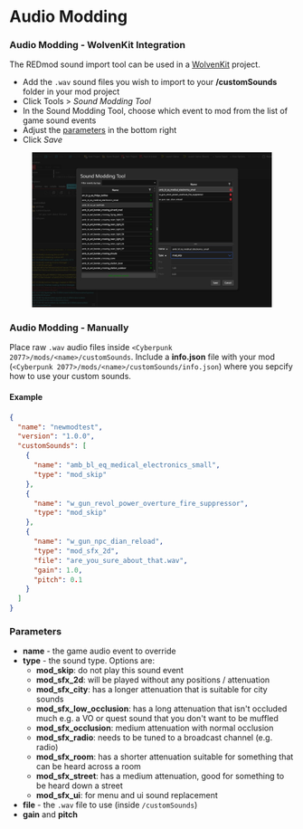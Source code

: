 # Audio Modding

### Audio Modding - WolvenKit Integration

The REDmod sound import tool can be used in a [WolvenKit](https://github.com/WolvenKit/Wolvenkit) project.

* Add the `.wav` sound files you wish to import to your **/customSounds** folder in your mod project
* Click Tools > _Sound Modding Tool_
* In the Sound Modding Tool, choose which event to mod from the list of game sound events
* Adjust the [parameters](audio-modding.md#parameters) in the bottom right
* Click _Save_

<figure><img src="../../../.gitbook/assets/WolvenKit_soundmodding.jpg" alt=""><figcaption></figcaption></figure>

### Audio Modding - Manually

Place raw `.wav` audio files inside `<Cyberpunk 2077>/mods/<name>/customSounds`. Include a **info.json** file with your mod (`<Cyberpunk 2077>/mods/<name>/customSounds/info.json`) where you sepcify how to use your custom sounds.

#### Example

```json
{
  "name": "newmodtest",
  "version": "1.0.0",
  "customSounds": [
    {
      "name": "amb_bl_eq_medical_electronics_small",
      "type": "mod_skip"
    },
    {
      "name": "w_gun_revol_power_overture_fire_suppressor",
      "type": "mod_skip"
    },
    {
      "name": "w_gun_npc_dian_reload",
      "type": "mod_sfx_2d",
      "file": "are_you_sure_about_that.wav",
      "gain": 1.0,
      "pitch": 0.1
    }
  ]
}
```

### Parameters

* **name** - the game audio event to override
* **type** - the sound type. Options are:
  * **mod\_skip**: do not play this sound event
  * **mod\_sfx\_2d**: will be played without any positions / attenuation
  * **mod\_sfx\_city**: has a longer attenuation that is suitable for city sounds
  * **mod\_sfx\_low\_occlusion**: has a long attenuation that isn't occluded much e.g. a VO or quest sound that you don't want to be muffled
  * **mod\_sfx\_occlusion**: medium attenuation with normal occlusion
  * **mod\_sfx\_radio**: needs to be tuned to a broadcast channel (e.g. radio)
  * **mod\_sfx\_room**: has a shorter attenuation suitable for something that can be heard across a room
  * **mod\_sfx\_street**: has a medium attenuation, good for something to be heard down a street
  * **mod\_sfx\_ui**: for menu and ui sound replacement
* **file** - the `.wav` file to use (inside `/customSounds`)
* **gain** and **pitch**
